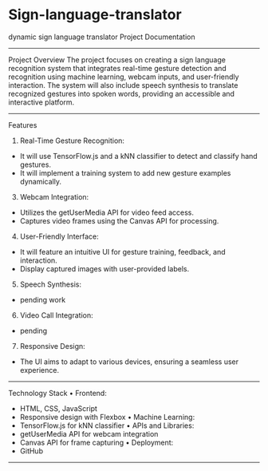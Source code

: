 # Sign-language-translator
dynamic sign language translator
Project Documentation
________________________________________
Project Overview
The project focuses on creating a sign language recognition system that integrates real-time gesture detection and recognition using machine learning, webcam inputs, and user-friendly interaction. The system will also include speech synthesis to translate recognized gestures into spoken words, providing an accessible and interactive platform.
________________________________________
Features
1.	Real-Time Gesture Recognition:
* It will use TensorFlow.js and a kNN classifier to detect and classify hand gestures.
*	It will implement a training system to add new gesture examples dynamically.
3.	Webcam Integration:
*	Utilizes the getUserMedia API for video feed access.
*	Captures video frames using the Canvas API for processing.
4.	User-Friendly Interface:
*  It will feature an intuitive UI for gesture training, feedback, and interaction.
*	Display captured images with user-provided labels.
5.	Speech Synthesis:
*	pending work
6.	Video Call Integration:
*	pending
7.	Responsive Design:
*	The UI aims to adapt to various devices, ensuring a seamless user experience.
________________________________________
Technology Stack
•	Frontend:
*	HTML, CSS, JavaScript
*	Responsive design with Flexbox
•	Machine Learning:
*	TensorFlow.js for kNN classifier
•	APIs and Libraries:
* getUserMedia API for webcam integration
* Canvas API for frame capturing
•	Deployment:
*	GitHub 
________________________________________



